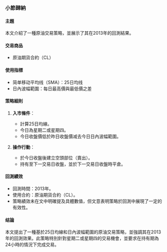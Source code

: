 ### 小節歸納

#### 主題  
本文介紹了一種原油交易策略，並展示了其在2013年的回測結果。

#### 交易商品  
- 原油期貨合約（CL）

#### 使用指標  
- 简单移动平均线（SMA）：25日均线  
- 日內波幅範圍：每日最高價與最低價之差  

#### 策略細則  
1. **入市條件**：  
   - 計算25日均線。  
   - 今日為星期二或星期四。  
   - 今日收盤價低於昨日收盤價减去今日日內波幅範圍。  

2. **操作行動**：  
   - 於今日收盤後建立空頭部位（賣出）。  
   - 持有至下一交易日收盤，並於下一交易日收盤時平倉。  

#### 回測績效  
- 回測時間：2013年。  
- 使用合約：原油期貨合約（CL）。  
- 策略績效未在文中明確提及具體數值，但文意表明策略於回測中展現了一定的有效性。  

#### 结論  
本文提出了一種基於25日均線和日內波幅範圍的原油交易策略，並強調其在2013年的回測效果。此策略特別針對星期二或星期四的交易機會，並要求在持有期為24小時的情況下完成交易。
